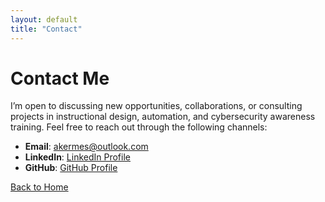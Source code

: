 ```yaml
---
layout: default
title: "Contact"
---
```


# Contact Me

I’m open to discussing new opportunities, collaborations, or consulting projects in instructional design, automation, and cybersecurity awareness training. Feel free to reach out through the following channels:

- **Email**: [akermes@outlook.com](mailto:akermes@outlook.com)
- **LinkedIn**: [LinkedIn Profile](https://linkedin.com/in/yourprofile)
- **GitHub**: [GitHub Profile](https://github.com/yourusername)

[Back to Home](index.md)
